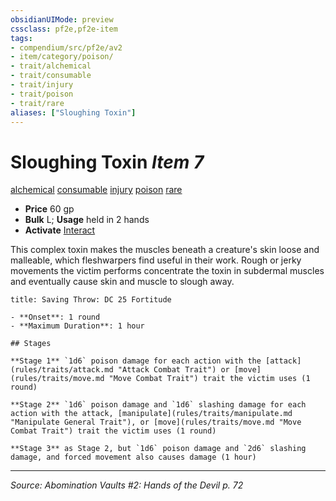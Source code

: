 ```yaml
---
obsidianUIMode: preview
cssclass: pf2e,pf2e-item
tags:
- compendium/src/pf2e/av2
- item/category/poison/
- trait/alchemical
- trait/consumable
- trait/injury
- trait/poison
- trait/rare
aliases: ["Sloughing Toxin"]
---
```

# Sloughing Toxin *Item 7*  
[alchemical](alchemical.md "Alchemical Item Trait")  [consumable](consumable.md "Consumable Item Trait")  [injury](injury.md "Injury Item Trait")  [poison](Reference/Rules/Traits/poison.md "Poison Effect Trait")  [rare](rare.md "Rare Rarity Trait")  

- **Price** 60 gp
- **Bulk** L; **Usage** held in 2 hands
- **Activate** [Interact](interact.md)

This complex toxin makes the muscles beneath a creature's skin loose and malleable, which fleshwarpers find useful in their work. Rough or jerky movements the victim performs concentrate the toxin in subdermal muscles and eventually cause skin and muscle to slough away.

```ad-inline-affliction
title: Saving Throw: DC 25 Fortitude

- **Onset**: 1 round
- **Maximum Duration**: 1 hour

## Stages

**Stage 1** `1d6` poison damage for each action with the [attack](rules/traits/attack.md "Attack Combat Trait") or [move](rules/traits/move.md "Move Combat Trait") trait the victim uses (1 round)

**Stage 2** `1d6` poison damage and `1d6` slashing damage for each action with the attack, [manipulate](rules/traits/manipulate.md "Manipulate General Trait"), or [move](rules/traits/move.md "Move Combat Trait") trait the victim uses (1 round)

**Stage 3** as Stage 2, but `1d6` poison damage and `2d6` slashing damage, and forced movement also causes damage (1 hour)
```


---
*Source: Abomination Vaults #2: Hands of the Devil p. 72*